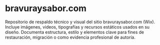 # bravuraysabor.com
Repositorio de respaldo técnico y visual del sitio bravuraysabor.com (Wix). Incluye imágenes, videos, tipografías y recursos estáticos usados en su diseño. Documenta estructura, estilo y elementos clave para fines de restauración, migración o como evidencia profesional de autoría.
